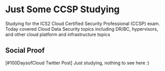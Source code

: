 # Just Some CCSP Studying

Studying for the ICS2 Cloud Certified Security Professional (CCSP) exam. Today covered Cloud Data Security topics including DR/BC, hypervisors, and other cloud platform and infrastructure topics

## Social Proof

[#100DaysofCloud Twitter Post] Just studying, nothing to see here :)


